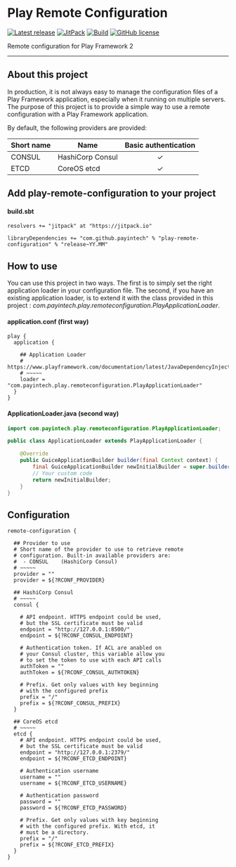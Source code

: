 # Play Remote Configuration


[![Latest release](https://img.shields.io/badge/latest_release-17.11-orange.svg)](https://github.com/payintech/play-remote-configuration/releases)
[![JitPack](https://jitpack.io/v/payintech/play-remote-configuration.svg)](https://jitpack.io/#payintech/play-remote-configuration)
[![Build](https://img.shields.io/travis-ci/payintech/play-remote-configuration.svg?branch=master&style=flat)](https://travis-ci.org/payintech/play-remote-configuration)
[![GitHub license](https://img.shields.io/badge/license-MIT-blue.svg)](https://raw.githubusercontent.com/payintech/play-remote-configuration/master/LICENSE)

Remote configuration for Play Framework 2
*****

## About this project
In production, it is not always easy to manage the configuration files of a
Play Framework application, especially when it running on multiple servers.
The purpose of this project is to provide a simple way to use a remote
configuration with a Play Framework application.


By default, the following providers are provided:

| Short name | Name             |  Basic authentication  |
|------------|------------------|:----------------------:|
| CONSUL     | HashiCorp Consul |           ✓            |
| ETCD       | CoreOS etcd      |           ✓            |


## Add play-remote-configuration to your project

#### build.sbt

```sbtshell
resolvers += "jitpack" at "https://jitpack.io"

libraryDependencies += "com.github.payintech" % "play-remote-configuration" % "release~YY.MM"
```


## How to use

You can use this project in two ways. The first is to simply set the right
application loader in your configuration file. The second, if you have an
existing application loader, is to extend it with the class provided in this
project : _com.payintech.play.remoteconfiguration.PlayApplicationLoader_.

#### application.conf (first way)

```hocon
play {
  application {

    ## Application Loader
    # https://www.playframework.com/documentation/latest/JavaDependencyInjection
    # ~~~~~
    loader = "com.payintech.play.remoteconfiguration.PlayApplicationLoader"
  }
}
```

#### ApplicationLoader.java (second way)

```java
import com.payintech.play.remoteconfiguration.PlayApplicationLoader;

public class ApplicationLoader extends PlayApplicationLoader {

    @Override
    public GuiceApplicationBuilder builder(final Context context) {
        final GuiceApplicationBuilder newInitialBuilder = super.builder();
        // Your custom code
        return newInitialBuilder;
    }
}
```


## Configuration

```hocon
remote-configuration {

  ## Provider to use
  # Short name of the provider to use to retrieve remote
  # configuration. Built-in available providers are:
  #  - CONSUL    (HashiCorp Consul)
  # ~~~~~
  provider = ""
  provider = ${?RCONF_PROVIDER}

  ## HashiCorp Consul
  # ~~~~~
  consul {
  
    # API endpoint. HTTPS endpoint could be used,
    # but the SSL certificate must be valid
    endpoint = "http://127.0.0.1:8500/"
    endpoint = ${?RCONF_CONSUL_ENDPOINT}
    
    # Authentication token. If ACL are anabled on
    # your Consul cluster, this variable allow you
    # to set the token to use with each API calls
    authToken = ""
    authToken = ${?RCONF_CONSUL_AUTHTOKEN}
    
    # Prefix. Get only values with key beginning
    # with the configured prefix
    prefix = "/"
    prefix = ${?RCONF_CONSUL_PREFIX}
  }
  
  ## CoreOS etcd
  # ~~~~~
  etcd {
    # API endpoint. HTTPS endpoint could be used,
    # but the SSL certificate must be valid
    endpoint = "http://127.0.0.1:2379/"
    endpoint = ${?RCONF_ETCD_ENDPOINT}

    # Authentication username
    username = ""
    username = ${?RCONF_ETCD_USERNAME}

    # Authentication password
    password = ""
    password = ${?RCONF_ETCD_PASSWORD}

    # Prefix. Get only values with key beginning
    # with the configured prefix. With etcd, it
    # must be a directory.
    prefix = "/"
    prefix = ${?RCONF_ETCD_PREFIX}
  }  
}
```
